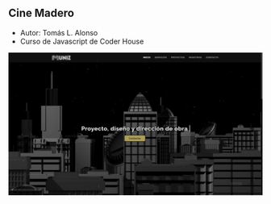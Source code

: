 ## Cine Madero

- Autor: Tomás L. Alonso
- Curso de Javascript de Coder House

![](https://raw.githubusercontent.com/tlalonso98/Muniz/main/images/screenshot.png)
